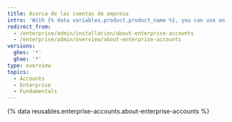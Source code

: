 ```yaml
---
title: Acerca de las cuentas de empresa
intro: 'With {% data variables.product.product_name %}, you can use an enterprise account to give administrators a single point of visibility and management.'
redirect_from:
  - /enterprise/admin/installation/about-enterprise-accounts
  - /enterprise/admin/overview/about-enterprise-accounts
versions:
  ghes: '*'
  ghae: '*'
type: overview
topics:
  - Accounts
  - Enterprise
  - Fundamentals
---
```


{% data reusables.enterprise-accounts.about-enterprise-accounts %}
